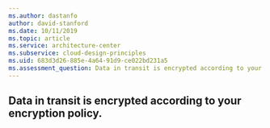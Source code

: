 ```yaml
---
ms.author: dastanfo
author: david-stanford
ms.date: 10/11/2019
ms.topic: article
ms.service: architecture-center
ms.subservice: cloud-design-principles
ms.uid: 683d3d26-885e-4a64-91d9-ce022bd231a5
ms.assessment_question: Data in transit is encrypted according to your encryption policy.
---
```

## Data in transit is encrypted according to your encryption policy.


